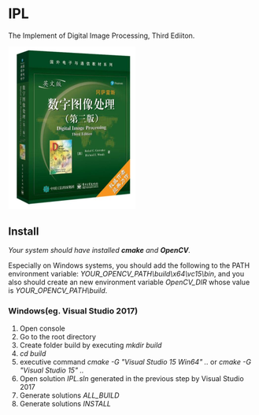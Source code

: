 # IPL
The Implement of Digital Image Processing, Third Ediiton.

<img src="./sample/book.jpg" style="zoom:50%;" />

## Install

*Your system should have installed **cmake** and **OpenCV**.* 

Especially on Windows systems, you should add the following to the PATH environment variable: *YOUR_OPENCV_PATH\build\x64\vc15\bin*, and you also should create an new environment variable *OpenCV_DIR* whose value is *YOUR_OPENCV_PATH\build*.

### Windows(eg. Visual Studio 2017)

1. Open console
2. Go to the root directory
3. Create folder build by executing *mkdir build*
4. *cd build*
5. executive command *cmake -G "Visual Studio 15 Win64" ..* or *cmake -G "Visual Studio 15" ..*
6. Open solution *IPL.sln* generated in the previous step by Visual Studio 2017
7. Generate solutions *ALL_BUILD*
8. Generate solutions *INSTALL*